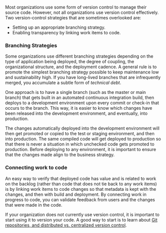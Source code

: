 

Most organizations use some form of version control to manage their source code. However, not all organizations use version control effectively. Two version-control strategies that are sometimes overlooked are:

- Setting up an appropriate branching strategy.
- Enabling transparency by linking work items to code.

### Branching Strategies
Some organizations use different branching strategies depending on the type of application being deployed, the degree of coupling, the organizational structure, and the deployment cadence. A general rule  is to promote the simplest branching strategy possible to keep maintenance low and sustainability high. If you have long-lived branches that are infrequently merged, you accumulate a subtle form of *technical debt*.

One approach is to have a single branch (such as the master or main branch) that gets built in an automated continuous integration build, then deploys to a development environment upon every commit or check-in that occurs to the branch. This way, it is easier to know which changes have been released into the development environment, and eventually, into production. 

The changes automatically deployed into the development environment will then get promoted or copied to the test or staging environment, and then into production. The same compiled code will get deployed to production so that there is never a situation in which unchecked code gets promoted to production. Before deploying to any environment, it is important to ensure that the changes made align to the business strategy.

### Connecting work to code
An easy way to verify that deployed code has value and is related to work on the backlog (rather than code that does not tie back to any work items) is by linking work items to code changes so that metadata is kept with the changes, and then with build and deployment. By connecting work in progress to code, you can validate feedback from users and the changes that were made in the code.

If your organization does not currently use version control, it is important to start using it to version your code. A good way to start is to learn about [Git repositories, and distributed vs. centralized version control](https://git-scm.com/book/en/v2/Getting-Started-About-Version-Control).

